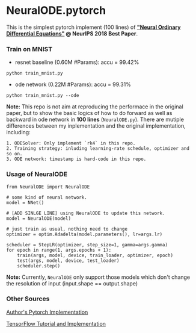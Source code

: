 # NeuralODE.pytorch

This is the simplest pytorch implement (100 lines) of **["Neural Ordinary Differential Equations"](https://arxiv.org/pdf/1806.07366.pdf) @ NeurIPS 2018 Best Paper**.


### Train on MNIST

* resnet baseline (0.60M #Params): accu = 99.42%
```
python train_mnist.py 
```

* ode network (0.22M #Params): accu = 99.31%
```
python train_mnist.py --ode
```

**Note:** This repo is not aim at reproducing the performace in the original paper, but to show the basic logics of how to do forward as well as backward in ode network in **100 lines** (`NeuralODE.py`). There are mutiple differences between my inplementation and the original implementation, including:

    1. ODESolver: Only implement `rk4` in this repo.
    2. Training strategy: inluding learning-rate schedule, optimizer and so on.
    3. ODE network: timestamp is hard-code in this repo.  


### Usage of NeuralODE
```
from NeuralODE import NeuralODE

# some kind of neural network.
model = NNet()

# [ADD SINLGE LINE] using NeuralODE to update this network.
model = NeuralODE(model)

# just train as usual, nothing need to change
optimizer = optim.Adadelta(model.parameters(), lr=args.lr)

scheduler = StepLR(optimizer, step_size=1, gamma=args.gamma)
for epoch in range(1, args.epochs + 1):
    train(args, model, device, train_loader, optimizer, epoch)
    test(args, model, device, test_loader)
    scheduler.step()

```

**Note:** Currently, `NeuralODE` only support those models which don't change the resolution of input (input.shape == output.shape)


### Other Sources

[Author's Pytorch Implementation](https://github.com/rtqichen/torchdiffeq)

[TensorFlow Tutorial and Implementation](https://github.com/kmkolasinski/deep-learning-notes/tree/master/seminars/2019-03-Neural-Ordinary-Differential-Equations)

